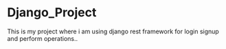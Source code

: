 # Django_Project
This is my project where i am using django rest framework for login signup and perform operations..
